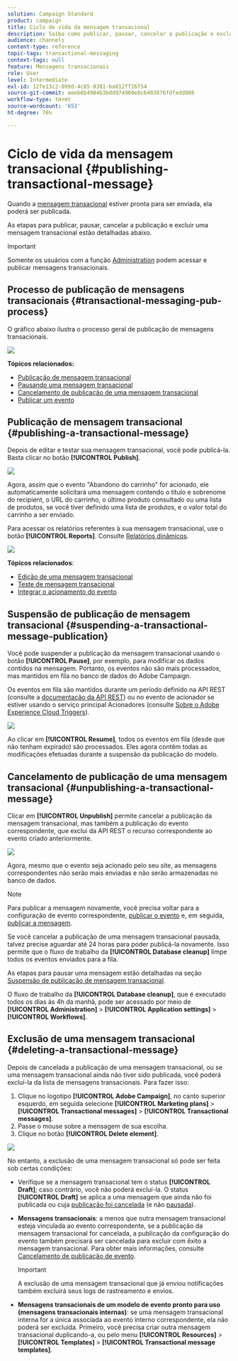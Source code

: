 ```yaml
---
solution: Campaign Standard
product: campaign
title: Ciclo de vida da mensagem transacional
description: Saiba como publicar, pausar, cancelar a publicação e excluir uma mensagem transacional.
audience: channels
content-type: reference
topic-tags: transactional-messaging
context-tags: null
feature: Mensagens transacionais
role: User
level: Intermediate
exl-id: 12fe13c2-899d-4c85-8381-ba812ff26f54
source-git-commit: aeeb6b4984b3bdd974960e8c6403876fdfedd886
workflow-type: tm+mt
source-wordcount: '653'
ht-degree: 76%

---
```


# Ciclo de vida da mensagem transacional {#publishing-transactional-message}

Quando a [mensagem transacional](../../channels/using/editing-transactional-message.md) estiver pronta para ser enviada, ela poderá ser publicada.

As etapas para publicar, pausar, cancelar a publicação e excluir uma mensagem transacional estão detalhadas abaixo.

>[!IMPORTANT]
>
>Somente os usuários com a função [Administration](../../administration/using/users-management.md#functional-administrators) podem acessar e publicar mensagens transacionais.

## Processo de publicação de mensagens transacionais {#transactional-messaging-pub-process}

O gráfico abaixo ilustra o processo geral de publicação de mensagens transacionais.

![](assets/message-center_pub-process.png)

**Tópicos relacionados:**
* [Publicação de mensagem transacional](#publishing-a-transactional-message)
* [Pausando uma mensagem transacional](#suspending-a-transactional-message-publication)
* [Cancelamento de publicação de uma mensagem transacional](#unpublishing-a-transactional-message)
* [Publicar um evento](../../channels/using/publishing-transactional-event.md)

<!--## Testing a transactional message {#testing-a-transactional-message}

You first need to create a specific test profile that will allow you to properly check the transactional message.

### Defining a specific test profile {#defining-specific-test-profile}

Define a test profile that will be linked to your event, which will allow you to preview your message and send a relevant proof.

1. From the transactional message dashboard, click the **[!UICONTROL Create test profile]** button.

   ![](assets/message-center_test-profile.png)

1. Specify the information to send in JSON format in the **[!UICONTROL Event data used for personalization]** section. This is the content that will be used when previewing the message and when the test profile receives the proof.

   ![](assets/message-center_event-data.png)

   >[!NOTE]
   >
   >You can also enter the information relating to the profile table. See [Enriching the event](../../channels/using/configuring-transactional-event.md#enriching-the-transactional-message-content) and [Personalizing a transactional message](../../channels/using/editing-transactional-message.md#personalizing-a-transactional-message).

1. Once created, the test profile will be pre-specified in the transactional message. Click the **[!UICONTROL Test profiles]** block of the message to check the target of your proof.

   ![](assets/message-center_5.png)

You can also create a new test profile or use one that already exists in the **[!UICONTROL Test profiles]** menu. To do this:

1. Click the **[!UICONTROL Adobe Campaign]** logo, in the top left corner, then select **[!UICONTROL Profiles & audiences]** > **[!UICONTROL Test profiles]**.
1. In the **[!UICONTROL Event]** section, select the event that you have just created. In this example, select "Cart abandonment (EVTcartAbandonment)".
1. Specify the information to send in JSON format in the **[!UICONTROL Event data]** text box.

   ![](assets/message-center_3.png)

1. Save your changes.
1. Access the message that you created and select the updated test profile.

**Related topics:**

* [Managing test profiles](../../audiences/using/managing-test-profiles.md)
* [Creating audiences](../../audiences/using/creating-audiences.md)

### Sending the proof {#sending-proof}

Once you have created one or more specific test profiles and saved your transactional message, you can send a proof to test it.

![](assets/message-center_10.png)

The steps for sending a proof are detailed in the [Sending proofs](../../sending/using/sending-proofs.md) section.-->

## Publicação de mensagem transacional {#publishing-a-transactional-message}

Depois de editar e testar sua mensagem transacional, você pode publicá-la. Basta clicar no botão **[!UICONTROL Publish]**.

![](assets/message-center_12.png)

Agora, assim que o evento &quot;Abandono do carrinho&quot; for acionado, ele automaticamente solicitará uma mensagem contendo o título e sobrenome do recipient, o URL do carrinho, o último produto consultado ou uma lista de produtos, se você tiver definido uma lista de produtos, e o valor total do carrinho a ser enviado.

Para acessar os relatórios referentes à sua mensagem transacional, use o botão **[!UICONTROL Reports]**. Consulte [Relatórios dinâmicos](../../reporting/using/about-dynamic-reports.md).

![](assets/message-center_13.png)

**Tópicos relacionados**:
* [Edição de uma mensagem transacional](../../channels/using/editing-transactional-message.md)
* [Teste de mensagem transacional](../../channels/using/testing-transactional-message.md)
* [Integrar o acionamento do evento](../../channels/using/getting-started-with-transactional-msg.md#integrate-event-trigger)

## Suspensão de publicação de mensagem transacional {#suspending-a-transactional-message-publication}

Você pode suspender a publicação da mensagem transacional usando o botão **[!UICONTROL Pause]**, por exemplo, para modificar os dados contidos na mensagem. Portanto, os eventos não são mais processados, mas mantidos em fila no banco de dados do Adobe Campaign.

Os eventos em fila são mantidos durante um período definido na API REST (consulte a [documentação da API REST](../../api/using/managing-transactional-messages.md)) ou no evento de acionador se estiver usando o serviço principal Acionadores (consulte [Sobre o Adobe Experience Cloud Triggers](../../integrating/using/about-adobe-experience-cloud-triggers.md)).

![](assets/message-center_pause.png)

Ao clicar em **[!UICONTROL Resume]**, todos os eventos em fila (desde que não tenham expirado) são processados. Eles agora contêm todas as modificações efetuadas durante a suspensão da publicação do modelo.

## Cancelamento de publicação de uma mensagem transacional {#unpublishing-a-transactional-message}

Clicar em **[!UICONTROL Unpublish]** permite cancelar a publicação da mensagem transacional, mas também a publicação do evento correspondente, que exclui da API REST o recurso correspondente ao evento criado anteriormente.

![](assets/message-center_unpublish-template.png)

Agora, mesmo que o evento seja acionado pelo seu site, as mensagens correspondentes não serão mais enviadas e não serão armazenadas no banco de dados.

>[!NOTE]
>
>Para publicar a mensagem novamente, você precisa voltar para a configuração de evento correspondente, [publicar o evento](../../channels/using/publishing-transactional-event.md) e, em seguida, [publicar a mensagem](#publishing-a-transactional-message).

Se você cancelar a publicação de uma mensagem transacional pausada, talvez precise aguardar até 24 horas para poder publicá-la novamente. Isso permite que o fluxo de trabalho da **[!UICONTROL Database cleanup]** limpe todos os eventos enviados para a fila.

As etapas para pausar uma mensagem estão detalhadas na seção [Suspensão de publicação de mensagem transacional](#suspending-a-transactional-message-publication).

O fluxo de trabalho da **[!UICONTROL Database cleanup]**, que é executado todos os dias às 4h da manhã, pode ser acessado por meio de **[!UICONTROL Administration]** > **[!UICONTROL Application settings]** > **[!UICONTROL Workflows]**.

## Exclusão de uma mensagem transacional {#deleting-a-transactional-message}

Depois de cancelada a publicação de uma mensagem transacional, ou se uma mensagem transacional ainda não tiver sido publicada, você poderá excluí-la da lista de mensagens transacionais. Para fazer isso:

1. Clique no logotipo **[!UICONTROL Adobe Campaign]**, no canto superior esquerdo, em seguida selecione **[!UICONTROL Marketing plans]** > **[!UICONTROL Transactional messages]** > **[!UICONTROL Transactional messages]**.
1. Passe o mouse sobre a mensagem de sua escolha.
1. Clique no botão **[!UICONTROL Delete element]**.

![](assets/message-center_delete-template.png)

No entanto, a exclusão de uma mensagem transacional só pode ser feita sob certas condições:

* Verifique se a mensagem transacional tem o status **[!UICONTROL Draft]**; caso contrário, você não poderá excluí-la. O status **[!UICONTROL Draft]** se aplica a uma mensagem que ainda não foi publicada ou cuja [publicação foi cancelada](#unpublishing-a-transactional-message) (e não [pausada](#suspending-a-transactional-message-publication)).

* **Mensagens transacionais**: a menos que outra mensagem transacional esteja vinculada ao evento correspondente, se a publicação da mensagem transacional for cancelada, a publicação da configuração do evento também precisará ser cancelada para excluir com êxito a mensagem transacional. Para obter mais informações, consulte [Cancelamento de publicação de evento](../../channels/using/publishing-transactional-event.md#unpublishing-an-event).

   >[!IMPORTANT]
   >
   >A exclusão de uma mensagem transacional que já enviou notificações também excluirá seus logs de rastreamento e envios.

* **Mensagens transacionais de um modelo de evento pronto para uso (mensagens transacionais internas)**: se uma mensagem transacional interna for a única associada ao evento interno correspondente, ela não poderá ser excluída. Primeiro, você precisa criar outra mensagem transacional duplicando-a, ou pelo menu **[!UICONTROL Resources]** > **[!UICONTROL Templates]** > **[!UICONTROL Transactional message templates]**.

<!--## Monitoring transactional message delivery {#monitoring-transactional-message-delivery}

Once the message is published and your site integration is done, you can monitor the delivery.

To monitor transactional messaging, you need to access **execution deliveries**. An execution delivery is a non-actionable and non-functional technical message created once a month for each transactional message, and each time a transactional message is edited and published again.

1. To view the message delivery log, click the icon at the bottom right of the **[!UICONTROL Deployment]** block.

   ![](assets/message-center_access_logs.png)

1. Click the **[!UICONTROL Execution list]** tab.

   ![](assets/message-center_execution_tab.png)

1. Select the execution delivery of your choice.

   ![](assets/message-center_execution_delivery.png)

1. Click again the icon at the bottom right of the **[!UICONTROL Deployment]** block.

   ![](assets/message-center_execution_access_logs.png)

   For each execution delivery, you can consult the delivery logs as you would do for a standard delivery. For more on accessing and using the logs, see [Monitoring a delivery](../../sending/using/monitoring-a-delivery.md).

**Related topics**:
* [Publishing a transactional message](#publishing-a-transactional-message)
* [Integrate the event triggering](../../channels/using/getting-started-with-transactional-msg.md#integrate-event-trigger)

### Profile-based transactional message specificities {#profile-transactional-message-monitoring}

For profile-based transactional messages, you can monitor the following profile information.

Select the **[!UICONTROL Sending logs]** tab. In the **[!UICONTROL Status]** column, **[!UICONTROL Sent]** indicates that a profile has opted in.

![](assets/message-center_marketing_sending_logs.png)

Select the **[!UICONTROL Exclusions logs]** tab to view recipients who have been excluded from the message target, such as addresses on denylist.

![](assets/message-center_marketing_exclusion_logs.png)

For any profile that has opted out, the **[!UICONTROL Address on denylist]** typology rule excluded the corresponding recipient.

This rule is part of a specific typology that applies to all transactional messages based on the **[!UICONTROL Profile]** table.

![](assets/message-center_marketing_typology.png)

**Related topics**:

* [About typologies and typology rules](../../sending/using/about-typology-rules.md)
* [Monitoring a delivery](../../sending/using/monitoring-a-delivery.md)

## Transactional message retry process {#transactional-message-retry-process}

A temporarily undelivered transactional message is subject to automatic retries that are performed until the delivery expires. For more on the delivery duration, see [Validity period parameters](../../administration/using/configuring-email-channel.md#validity-period-parameters).

When a transactional message fails to be sent, there are two retry systems:

* At the transactional messaging level, a transactional message can fail before the event is assigned to an execution delivery, meaning between the event reception and the delivery preparation. See [Event processing retry process](#event-processing-retry-process).
* At the sending process level, once the event has been assigned to an execution delivery, the transactional message can fail due to a temporary error. See [Message sending retry process](#message-sending-retry-process).

The definition of **execution delivery** can be found in the [Monitoring transactional message delivery](#monitoring-transactional-message-delivery) section.

### Event processing retry process {#event-processing-retry-process}

When an event is triggered, it is assigned to an execution delivery.

If the event cannot be assigned to an execution delivery, the event processing is postponed. Retries are then performed until it is assigned to a new execution delivery.

>[!NOTE]
>
>A postponed event does not appear in the transactional message sending logs, because it is not assigned to an execution delivery yet.

For example, the event could not be assigned to an execution delivery because its content was not correct, there was an issue with access rights or branding, an error was detected on applying typology rules, etc. In this case, you can pause the message, edit it to fix the problem and publish it again. The retry system will then assign it to a new execution delivery.

### Message sending retry process {#message-sending-retry-process}

Once the event has been assigned to an execution delivery, the transactional message can fail due to a temporary error, if the recipient's mailbox is full for example. For more on this, see [Retries after a delivery temporary failure](../../sending/using/understanding-delivery-failures.md#retries-after-a-delivery-temporary-failure).

>[!NOTE]
>
>When an event is assigned to an execution delivery, it appears in the sending logs of this execution delivery, and only at this time. The failed deliveries are displayed in the **[!UICONTROL Execution list]** tab of the transactional message sending logs.

### Retry process limitations {#limitations}

**Sending logs update**

In the retry process, the sending logs of the new execution delivery are not immediately updated (the update is performed through a scheduled workflow). It means that the message could be in **[!UICONTROL Pending]** status even if the transactional event has been processed by the new execution delivery.

**Failed execution delivery**

You cannot stop an execution delivery. However, if the current execution delivery fails, a new one is created as soon as a new event is received, and all new events are processed by this new execution delivery. No new events are processed by the failed execution delivery.

If some events already assigned to an execution delivery have been postponed as part of the retry process and if that execution delivery fails, the retry system does not assign the postponed events to the new execution delivery, which means that these events are lost. Check the [delivery logs](#monitoring-transactional-message-delivery) to see the recipients that may have been impacted.-->

